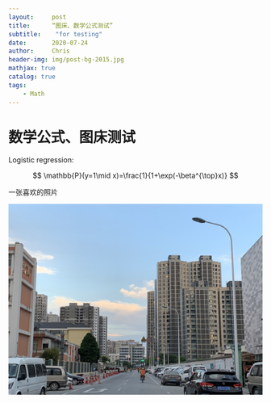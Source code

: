 ```yaml
---
layout:     post
title:      “图床、数学公式测试”
subtitle:    "for testing"
date:       2020-07-24
author:     Chris
header-img: img/post-bg-2015.jpg
mathjax: true
catalog: true
tags:
    - Math
---
```


# 数学公式、图床测试

Logistic regression:

$$
\mathbb{P}(y=1\mid x)=\frac{1}{1+\exp(-\beta^{\top}x)}
$$

一张喜欢的照片

![](https://github.com/PandaxCloud/MyPicBed/raw/master/img/WechatIMG1082.jpeg)
